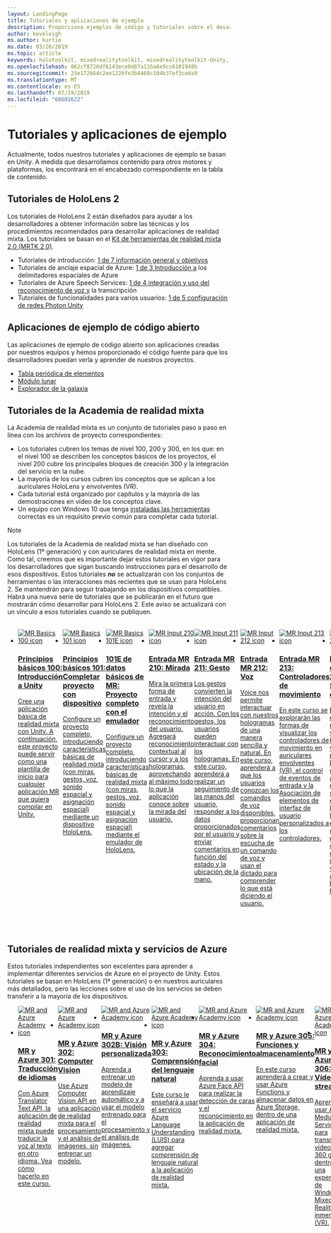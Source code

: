 ```yaml
---
layout: LandingPage
title: Tutoriales y aplicaciones de ejemplo
description: Proporciona ejemplos de código y tutoriales sobre el desarrollo de realidad mixta.
author: keveleigh
ms.author: kurtie
ms.date: 03/26/2019
ms.topic: article
keywords: holotoolkit, mixedrealitytoolkit, mixedrealitytoolkit-Unity, Academy, tutorial
ms.openlocfilehash: 862cf8726df6143ece0d87a135a8e9cc6101948b
ms.sourcegitcommit: 23e172664c2ee1220fe3b4468c104b37ef3ceda9
ms.translationtype: MT
ms.contentlocale: es-ES
ms.lasthandoff: 07/29/2019
ms.locfileid: "68601622"
---
```

# <a name="tutorials-and-sample-apps"></a>Tutoriales y aplicaciones de ejemplo

Actualmente, todos nuestros tutoriales y aplicaciones de ejemplo se basan en Unity.  A medida que desarrollamos contenido para otros motores y plataformas, los encontrará en el encabezado correspondiente en la tabla de contenido.

## <a name="hololens-2-tutorials"></a>Tutoriales de HoloLens 2

Los tutoriales de HoloLens 2 están diseñados para ayudar a los desarrolladores a obtener información sobre las técnicas y los procedimientos recomendados para desarrollar aplicaciones de realidad mixta.  Los tutoriales se basan en el [Kit de herramientas de realidad mixta 2,0 (MRTK 2,0)](https://github.com/microsoft/MixedRealityToolkit-Unity).

* Tutoriales de introducción: [1 de 7 información general y objetivos](mrlearning-base.md)
* Tutoriales de anclaje espacial de Azure: [1 de 3 Introducción a](mrlearning-asa-ch1.md) los delimitadores espaciales de Azure
* Tutoriales de Azure Speech Services: [1 de 4 integración y uso del reconocimiento de voz y](mrlearning-speechSDK-ch1.md) la transcripción
* Tutoriales de funcionalidades para varios usuarios: [1 de 5 configuración de redes Photon Unity](mrlearning-sharing(photon)-ch1.md)

## <a name="open-source-sample-apps"></a>Aplicaciones de ejemplo de código abierto

Las aplicaciones de ejemplo de código abierto son aplicaciones creadas por nuestros equipos y hemos proporcionado el código fuente para que los desarrolladores puedan verla y aprender de nuestros proyectos.

* [Tabla periódica de elementos](periodic-table-of-the-elements.md)
* [Módulo lunar](lunar-module.md)
* [Explorador de la galaxia](galaxy-explorer.md)

## <a name="mixed-reality-academy-tutorials"></a>Tutoriales de la Academia de realidad mixta

La Academia de realidad mixta es un conjunto de tutoriales paso a paso en línea con los archivos de proyecto correspondientes: 
* Los tutoriales cubren los temas de nivel 100, 200 y 300, en los que: en el nivel 100 se describen los conceptos básicos de los proyectos, el nivel 200 cubre los principales bloques de creación 300 y la integración del servicio en la nube.
* La mayoría de los cursos cubren los conceptos que se aplican a los auriculares HoloLens y envolventes (VR). 
* Cada tutorial está organizado por capítulos y la mayoría de las demostraciones en vídeo de los conceptos clave. 
* Un equipo con Windows 10 que tenga [instaladas las herramientas](install-the-tools.md) correctas es un requisito previo común para completar cada tutorial.

>[!NOTE]
>Los tutoriales de la Academia de realidad mixta se han diseñado con HoloLens (1º generación) y con auriculares de realidad mixta en mente.  Como tal, creemos que es importante dejar estos tutoriales en vigor para los desarrolladores que sigan buscando instrucciones para el desarrollo de esos dispositivos.  Estos tutoriales **_no_** se actualizarán con los conjuntos de herramientas o las interacciones más recientes que se usan para HoloLens 2.  Se mantendrán para seguir trabajando en los dispositivos compatibles. Habrá una nueva serie de tutoriales que se publicarán en el futuro que mostrarán cómo desarrollar para HoloLens 2.  Este aviso se actualizará con un vínculo a esos tutoriales cuando se publiquen.

<br>
<ul id="cardtypes-W" class="cardsW panelContent" style="display: flex; margin-top: 0px;">
                            <li>
                                    <a href="holograms-100.md" title="Principios de MR 100" data-linktype="absolute-path">
                                    <div class="cardSize">
                                        <div class="cardPadding">
                                            <div class="card">
                                                <div class="cardImageOuter">
                                                    <div class="cardImage">
                                                        <img src="images/Holograms100.jpg" alt="MR Basics 100 icon">
                                                    </div>
                                                </div>
                                                <div class="cardText">
                                                    <h3>Principios básicos 100: Introducción a Unity</h3>
                                                    <p>Cree una aplicación básica de realidad mixta con Unity. A continuación, este proyecto puede servir como una plantilla de inicio para cualquier aplicación MR que quiera compilar en Unity.</p>
                                                </div>
                                            </div>
                                        </div>
                                    </div>
                               </a>
                            </li>
                            <li>
                                  <a href="holograms-101.md" title="Principios de MR 101" data-linktype="absolute-path">
                                    <div class="cardSize">
                                        <div class="cardPadding">
                                            <div class="card">
                                                <div class="cardImageOuter">
                                                    <div class="cardImage">
                                                        <img src="images/Holograms101.jpg" alt="MR Basics 101 icon">
                                                    </div>
                                                </div>
                                                <div class="cardText">
                                                    <h3>Principios básicos 101: Completar proyecto con dispositivo</h3>
                                                    <p>Configure un proyecto completo, introduciendo características básicas de realidad mixta (con miras, gestos, voz, sonido espacial y asignación espacial) mediante un dispositivo HoloLens.</p>
                                                </div>
                                            </div>
                                        </div>
                                    </div>
                               </a>
                            </li>
                            <li>
                                <a href="holograms-101e.md" title="Aspectos básicos de MR 101E" data-linktype="absolute-path">
                                    <div class="cardSize">
                                        <div class="cardPadding">
                                            <div class="card">
                                                <div class="cardImageOuter">
                                                    <div class="cardImage">
                                                        <img src="images/Holograms101E.jpg" alt="MR Basics 101E icon">
                                                    </div>
                                                </div>
                                                <div class="cardText">
                                                    <h3>101E de datos básicos de MR: Proyecto completo con el emulador</h3>
                                                    <p>Configure un proyecto completo, introduciendo características básicas de realidad mixta (con miras, gestos, voz, sonido espacial y asignación espacial) mediante el emulador de HoloLens.</p>
                                                </div>
                                            </div>
                                        </div>
                                    </div>
                                  </a>
                            </li>
                            <li>
                             <a href="holograms-210.md" title="Entrada MR 210" data-linktype="absolute-path">
                              <div class="cardSize">
                                  <div class="cardPadding">
                                      <div class="card">
                                          <div class="cardImageOuter">
                                              <div class="cardImage">
                                                  <img src="images/Holograms210.jpg" alt="MR Input 210 icon">
                                              </div>
                                          </div>
                                          <div class="cardText">
                                              <h3>Entrada MR 210: Mirada</h3>
                                              <p>Mira la primera forma de entrada y revela la intención y el reconocimiento del usuario. Agregará reconocimiento contextual al cursor y a los hologramas, aprovechando al máximo todo lo que la aplicación conoce sobre la mirada del usuario.</p>
                                          </div>
                                      </div>
                                  </div>
                              </div>
                               </a>
                            </li>
                            <li>
                            <a href="holograms-211.md" title="Entrada MR 211" data-linktype="absolute-path">
                              <div class="cardSize">
                                  <div class="cardPadding">
                                      <div class="card">
                                          <div class="cardImageOuter">
                                              <div class="cardImage">
                                                  <img src="images/Holograms211.jpg" alt="MR Input 211 icon">
                                              </div>
                                          </div>
                                          <div class="cardText">
                                              <h3>Entrada MR 211: Gesto</h3>
                                              <p>Los gestos convierten la intención del usuario en acción. Con los gestos, los usuarios pueden interactuar con los hologramas. En este curso, aprenderá a realizar un seguimiento de las manos del usuario, responder a los datos proporcionados por el usuario y enviar comentarios en función del estado y la ubicación de la mano.</p>
                                          </div>
                                      </div>
                                  </div>
                              </div>
                              </a>
                            </li>         
                            <li>
                             <a href="holograms-212.md" title="Entrada MR 212" data-linktype="absolute-path">
                              <div class="cardSize">
                                  <div class="cardPadding">
                                      <div class="card">
                                          <div class="cardImageOuter">
                                              <div class="cardImage">
                                                  <img src="images/Holograms212.jpg" alt="MR Input 212 icon">
                                              </div>
                                          </div>
                                          <div class="cardText">
                                              <h3>Entrada MR 212: Voz</h3>
                                              <p>Voice nos permite interactuar con nuestros hologramas de una manera sencilla y natural. En este curso, aprenderá a que los usuarios conozcan los comandos de voz disponibles, proporcionan comentarios sobre la escucha de un comando de voz y usan el dictado para comprender lo que está diciendo el usuario.</p>
                                          </div>
                                      </div>
                                  </div>
                              </div>
                              </a>
                            </li>
                             <li>
                              <a href="mixed-reality-213.md" title="Entrada MR 213" data-linktype="absolute-path">
                              <div class="cardSize">
                                  <div class="cardPadding">
                                      <div class="card">
                                          <div class="cardImageOuter">
                                              <div class="cardImage">
                                                  <img src="images/MR213v2.jpg" alt="MR Input 213 icon">
                                              </div>
                                          </div>
                                          <div class="cardText">
                                              <h3>Entrada MR 213: Controladores de movimiento</h3>
                                              <p>En este curso se explorarán las formas de visualizar los controladores de movimiento en auriculares envolventes (VR), el control de eventos de entrada y la Asociación de elementos de interfaz de usuario personalizados a los controladores.</p>
                                          </div>
                                      </div>
                                  </div>
                              </div>
                              </a>
                            </li>   
                              <li>
                              <a href="holograms-220.md" title="MR espacial 220" data-linktype="absolute-path">
                              <div class="cardSize">
                                  <div class="cardPadding">
                                      <div class="card">
                                          <div class="cardImageOuter">
                                              <div class="cardImage">
                                                  <img src="images/Holograms220b.jpg" alt="MR Spatial 220 icon">
                                              </div>
                                          </div>
                                          <div class="cardText">
                                              <h3>MR espacial 220: Sonido espacial</h3>
                                              <p>El sonido espacial respire la vida en los hologramas y les da la presencia. En este curso, aprenderá a usar el sonido espacial para los hologramas en el mundo circundante, enviar comentarios durante las interacciones y usar el audio para buscar los hologramas.</p>
                                          </div>
                                      </div>
                                  </div>
                              </div>
                              </a>
                            </li>      
                               <li>
                               <a href="holograms-230.md" title="MR espacial 230" data-linktype="absolute-path">
                              <div class="cardSize">
                                  <div class="cardPadding">
                                      <div class="card">
                                          <div class="cardImageOuter">
                                              <div class="cardImage">
                                                  <img src="images/Holograms230.jpg" alt="MR Spatial 230 icon">
                                              </div>
                                          </div>
                                          <div class="cardText">
                                              <h3>MR espacial 230: Asignación espacial</h3>
                                              <p>La asignación espacial aporta el mundo real y el mundo virtual juntos. Explorará los sombreadores y los usará para visualizar el espacio. A continuación, aprenderá a simplificar la malla de salón en planos sencillos, proporcionar comentarios sobre cómo colocar hologramas en superficies del mundo real y explorar efectos visuales de oclusión.</p>
                                          </div>
                                      </div>
                                  </div>
                              </div>
                             </a>
                            </li> 
                                <li>
                                <a href="holograms-240.md" title="Uso compartido de MR 240" data-linktype="absolute-path">
                              <div class="cardSize">
                                  <div class="cardPadding">
                                      <div class="card">
                                          <div class="cardImageOuter">
                                              <div class="cardImage">
                                                  <img src="images/Holograms240.jpg" alt="MR Sharing 240 icon">
                                              </div>
                                          </div>
                                          <div class="cardText">
                                              <h3>Uso compartido de MR 240: Varios dispositivos HoloLens</h3>
                                              <p>¡ Nuestro proyecto de//Build 2016! Configure un proyecto completo con sistemas de coordenadas compartidos entre dispositivos de HoloLens, lo que permite a los usuarios participar en un mundo holográfica compartido.</p>
                                          </div>
                                      </div>
                                  </div>
                              </div>
                             </a>
                            </li> 
                                 <li>
                                   <a href="mixed-reality-250.md" title="Uso compartido de MR 250" data-linktype="absolute-path">
                              <div class="cardSize">
                                  <div class="cardPadding">
                                      <div class="card">
                                          <div class="cardImageOuter">
                                              <div class="cardImage">
                                                  <img src="images/MR250-new.jpg" alt="MR Sharing 250 icon">
                                              </div>
                                          </div>
                                          <div class="cardText">
                                              <h3>Uso compartido de MR 250: HoloLens y auriculares envolvente</h3>
                                              <p>En nuestro proyecto de//Build 2017, se muestra la creación de una aplicación que aprovecha las ventajas exclusivas de los auriculares de HoloLens y envolventes (VR) dentro de una experiencia compartida entre dispositivos.</p>
                                          </div>
                                      </div>
                                  </div>
                              </div>
                              </a>
                            </li> 
</ul>

## <a name="mixed-reality-and-azure-services-tutorials"></a>Tutoriales de realidad mixta y servicios de Azure

Estos tutoriales independientes son excelentes para aprender a implementar diferentes servicios de Azure en el proyecto de Unity.  Estos tutoriales se basan en HoloLens (1ª generación) o en nuestros auriculares más detallados, pero las lecciones sobre el uso de los servicios se deben transferir a la mayoría de los dispositivos.

<ul id="cardtypes-W" class="cardsW panelContent" style="display: flex; margin-top: 0px;">
    <li>
                                   <a href="mr-azure-301.md" title="MR y Azure 301" data-linktype="absolute-path">
                              <div class="cardSize">
                                  <div class="cardPadding">
                                      <div class="card">
                                          <div class="cardImageOuter">
                                              <div class="cardImage">
                                                  <img src="images/MR-Azure-AcademyTile.jpg" alt="MR and Azure Academy icon">
                                              </div>
                                          </div>
                                          <div class="cardText">
                                              <h3>MR y Azure 301: Traducción de idiomas</h3>
                                              <p>Con Azure Translator Text API, la aplicación de realidad mixta puede traducir la voz al texto en otro idioma. Vea cómo hacerlo en este curso.</p>
                                          </div>
                                      </div>
                                  </div>
                              </div>
                              </a>
                            </li>
                                 <li>
                                   <a href="mr-azure-302.md" title="MR y Azure 302" data-linktype="absolute-path">
                              <div class="cardSize">
                                  <div class="cardPadding">
                                      <div class="card">
                                          <div class="cardImageOuter">
                                              <div class="cardImage">
                                                  <img src="images/MR-Azure-AcademyTile.jpg" alt="MR and Azure Academy icon">
                                              </div>
                                          </div>
                                          <div class="cardText">
                                              <h3>MR y Azure 302: Computer Vision</h3>
                                              <p>Use Azure Computer Vision API en una aplicación de realidad mixta para el procesamiento y el análisis de imágenes, sin entrenar un modelo.</p>
                                          </div>
                                      </div>
                                  </div>
                              </div>
                              </a>
                            </li>
                                 <li>
                                   <a href="mr-azure-302b.md" title="MR y Azure 302B" data-linktype="absolute-path">
                              <div class="cardSize">
                                  <div class="cardPadding">
                                      <div class="card">
                                          <div class="cardImageOuter">
                                              <div class="cardImage">
                                                  <img src="images/MR-Azure-AcademyTile.jpg" alt="MR and Azure Academy icon">
                                              </div>
                                          </div>
                                          <div class="cardText">
                                              <h3>MR y Azure 302B: Visión personalizada</h3>
                                              <p>Aprenda a entrenar un modelo de aprendizaje automático y a usar el modelo entrenado para el procesamiento y el análisis de imágenes.</p>
                                          </div>
                                      </div>
                                  </div>
                              </div>
                              </a>
                            </li>                            
                                 <li>
                                   <a href="mr-azure-303.md" title="MR y Azure 303" data-linktype="absolute-path">
                              <div class="cardSize">
                                  <div class="cardPadding">
                                      <div class="card">
                                          <div class="cardImageOuter">
                                              <div class="cardImage">
                                                  <img src="images/MR-Azure-AcademyTile.jpg" alt="MR and Azure Academy icon">
                                              </div>
                                          </div>
                                          <div class="cardText">
                                              <h3>MR y Azure 303: Comprensión del lenguaje natural</h3>
                                              <p>Este curso le enseñará a usar el servicio Azure Language Understanding (LUIS) para agregar comprensión de lenguaje natural a la aplicación de realidad mixta.</p>
                                          </div>
                                      </div>
                                  </div>
                              </div>
                              </a>
                            </li>
                                 <li>
                                   <a href="mr-azure-304.md" title="MR y Azure 304" data-linktype="absolute-path">
                              <div class="cardSize">
                                  <div class="cardPadding">
                                      <div class="card">
                                          <div class="cardImageOuter">
                                              <div class="cardImage">
                                                  <img src="images/MR-Azure-AcademyTile.jpg" alt="MR and Azure Academy icon">
                                              </div>
                                          </div>
                                          <div class="cardText">
                                              <h3>MR y Azure 304: Reconocimiento facial</h3>
                                              <p>Aprenda a usar Azure Face API para realizar la detección de caras y el reconocimiento en la aplicación de realidad mixta.</p>
                                          </div>
                                      </div>
                                  </div>
                              </div>
                              </a>
                            </li>
                                 <li>
                                   <a href="mr-azure-305.md" title="MR y Azure 305" data-linktype="absolute-path">
                              <div class="cardSize">
                                  <div class="cardPadding">
                                      <div class="card">
                                          <div class="cardImageOuter">
                                              <div class="cardImage">
                                                  <img src="images/MR-Azure-AcademyTile.jpg" alt="MR and Azure Academy icon">
                                              </div>
                                          </div>
                                          <div class="cardText">
                                              <h3>MR y Azure 305: Funciones y almacenamiento</h3>
                                              <p>En este curso aprenderá a crear y usar Azure Functions y almacenar datos en Azure Storage, dentro de una aplicación de realidad mixta.</p>
                                          </div>
                                      </div>
                                  </div>
                              </div>
                              </a>
                            </li>
                                 <li>
                                   <a href="mr-azure-306.md" title="MR y Azure 306" data-linktype="absolute-path">
                              <div class="cardSize">
                                  <div class="cardPadding">
                                      <div class="card">
                                          <div class="cardImageOuter">
                                              <div class="cardImage">
                                                  <img src="images/MR-Azure-AcademyTile.jpg" alt="MR and Azure Academy icon">
                                              </div>
                                          </div>
                                          <div class="cardText">
                                              <h3>MR y Azure 306: Vídeo de streaming</h3>
                                              <p>Aprenda a usar Azure Media Services para transmitir vídeo de 360 grados dentro de una experiencia de Windows Mixed Reality inmersivo (VR).</p>
                                          </div>
                                      </div>
                                  </div>
                              </div>
                              </a>
                            </li>
                                 <li>
                                   <a href="mr-azure-307.md" title="MR y Azure 307" data-linktype="absolute-path">
                              <div class="cardSize">
                                  <div class="cardPadding">
                                      <div class="card">
                                          <div class="cardImageOuter">
                                              <div class="cardImage">
                                                  <img src="images/MR-Azure-AcademyTile.jpg" alt="MR and Azure Academy icon">
                                              </div>
                                          </div>
                                          <div class="cardText">
                                              <h3>MR y Azure 307: Aprendizaje automático</h3>
                                              <p>Aproveche Azure Machine Learning Studio dentro de la aplicación de realidad mixta para implementar un gran número de algoritmos de aprendizaje automático (ML).</p>
                                          </div>
                                      </div>
                                  </div>
                              </div>
                              </a>
                            </li>
                                 <li>
                                   <a href="mr-azure-308.md" title="MR y Azure 308" data-linktype="absolute-path">
                              <div class="cardSize">
                                  <div class="cardPadding">
                                      <div class="card">
                                          <div class="cardImageOuter">
                                              <div class="cardImage">
                                                  <img src="images/MR-Azure-AcademyTile.jpg" alt="MR and Azure Academy icon">
                                              </div>
                                          </div>
                                          <div class="cardText">
                                              <h3>MR y Azure 308: Notificaciones entre dispositivos</h3>
                                              <p>En este curso, aprenderá a usar varios servicios de Azure para proporcionar notificaciones de envío y cambios de escenas desde una aplicación de PC a una aplicación de realidad mixta.</p>
                                          </div>
                                      </div>
                                  </div>
                              </div>
                              </a>
                            </li>
                                 <li>
                                   <a href="mr-azure-309.md" title="MR y Azure 309" data-linktype="absolute-path">
                              <div class="cardSize">
                                  <div class="cardPadding">
                                      <div class="card">
                                          <div class="cardImageOuter">
                                              <div class="cardImage">
                                                  <img src="images/MR-Azure-AcademyTile.jpg" alt="MR and Azure Academy icon">
                                              </div>
                                          </div>
                                          <div class="cardText">
                                              <h3>MR y Azure 309: Application Insights</h3>
                                              <p>Use el servicio Aplicación de Azure Insights para recopilar análisis sobre el comportamiento del usuario en una aplicación de realidad mixta.</p>
                                          </div>
                                      </div>
                                  </div>
                              </div>
                              </a>
                            </li> 
                                 <li>
                                   <a href="mr-azure-310.md" title="MR y Azure 310" data-linktype="absolute-path">
                              <div class="cardSize">
                                  <div class="cardPadding">
                                      <div class="card">
                                          <div class="cardImageOuter">
                                              <div class="cardImage">
                                                  <img src="images/MR-Azure-AcademyTile.jpg" alt="MR and Azure Academy icon">
                                              </div>
                                          </div>
                                          <div class="cardText">
                                              <h3>MR y Azure 310: Detección de objetos</h3>
                                              <p>Entrenar un modelo de aprendizaje automático y usar el modelo entrenado para reconocer objetos similares y sus posiciones en el mundo físico.</p>
                                          </div>
                                      </div>
                                  </div>
                              </div>
                              </a>
                            </li> 
                                 <li>
                                   <a href="mr-azure-311.md" title="MR y Azure 311" data-linktype="absolute-path">
                              <div class="cardSize">
                                  <div class="cardPadding">
                                      <div class="card">
                                          <div class="cardImageOuter">
                                              <div class="cardImage">
                                                  <img src="images/MR-Azure-AcademyTile.jpg" alt="MR and Azure Academy icon">
                                              </div>
                                          </div>
                                          <div class="cardText">
                                              <h3>MR y Azure 311: Microsoft Graph</h3>
                                              <p>Obtenga información sobre cómo conectarse a Microsoft Graph Services desde una aplicación de realidad mixta.</p>
                                          </div>
                                      </div>
                                  </div>
                              </div>
                              </a>
                            </li> 
                                 <li>
                                   <a href="mr-azure-312.md" title="MR y Azure 312" data-linktype="absolute-path">
                              <div class="cardSize">
                                  <div class="cardPadding">
                                      <div class="card">
                                          <div class="cardImageOuter">
                                              <div class="cardImage">
                                                  <img src="images/MR-Azure-AcademyTile.jpg" alt="MR and Azure Academy icon">
                                              </div>
                                          </div>
                                          <div class="cardText">
                                              <h3>MR y Azure 312: Integración de bot</h3>
                                              <p>Cree e implemente un bot con Microsoft bot Framework V4 y comuníquese con él en una aplicación de realidad mixta.</p>
                                          </div>
                                      </div>
                                  </div>
                              </div>
                              </a>
                            </li> 
                                 <li>
                                   <a href="mr-azure-313.md" title="MR y Azure 313" data-linktype="absolute-path">
                              <div class="cardSize">
                                  <div class="cardPadding">
                                      <div class="card">
                                          <div class="cardImageOuter">
                                              <div class="cardImage">
                                                  <img src="images/MR-Azure-AcademyTile.jpg" alt="MR and Azure Academy icon">
                                              </div>
                                          </div>
                                          <div class="cardText">
                                              <h3>MR y Azure 313: Servicio de IoT Hub</h3>
                                              <p>Aprenda a implementar Azure IoT Hub servicio en una máquina virtual y a visualizar los datos en HoloLens.</p>
                                          </div>
                                      </div>
                                  </div>
                              </div>
                              </a>
                            </li> 
</ul>
